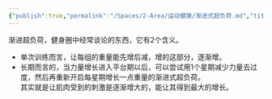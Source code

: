 ```yaml
---
{"publish":true,"permalink":"/Spaces/2-Area/运动健康/渐进式超负荷.md","title":"渐进式超负荷","created":"2022-10-02","modified":"2023-03-14","cssclasses":""}
---
```



渐进超负荷，健身圈中经常谈论的东西，它有2个含义。

- 单次训练而言，让每组的重量能先增后减，增的这部分，逐渐增。
- 长期而言的，当力量增长进入平台期以后，可以尝试用1个星期减少力量去过度，然后再重新开启每星期增长一点重量的渐进式超负荷。  
其实就是让肌肉受到的刺激是逐渐增大的，能让其得到最大的增长。